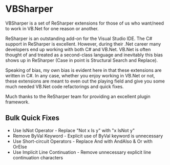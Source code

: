 VBSharper
=========

VBSharper is a set of ReSharper extensions for those of us who want/need to work in VB.Net for one reason or another.

ReSharper is an outstanding add-on for the Visual Studio IDE. The C# support in ReSharper is excellent. However, during their .Net career many developers end up working with both C# and VB.Net. VB.Net is often thought of and treated as a second-class language and inevitably this bias shows up in ReSharper (Case in point is Structural Search and Replace).

Speaking of bias, my own bias is evident here in that these extensions are written in C#. In any case, whether you enjoy working in VB.Net or not, these extensions are meant to even out the playing field and give you some much needed VB.Net code refactorings and quick fixes.

Much thanks to the ReSharper team for providing an excellent plugin framework.

Bulk Quick Fixes
----------------
<ul>
  <li>Use IsNot Operator - Replace "Not x Is y" with "x IsNot y"</li>
  <li>Remove ByVal Keyword - Explicit use of ByVal keyword is unnecessary</li>
  <li>Use Short-circuit Operators - Replace And with AndAlso & Or with OrElse</li>
  <li>Use Implicit Line Continuation - Remove unnecessary explicit line continuation characters</li>
